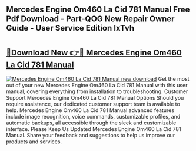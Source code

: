 ## Mercedes Engine Om460 La Cid 781 Manual Free Pdf Download - Part-QOG New Repair Owner Guide - User Service Edition lxTvh

# <h2><a href="http://bc58504.oget.top/?id=Mercedes+Engine+Om460+La+Cid+781+Manual">🔗Download New 👉🔴 Mercedes Engine Om460 La Cid 781 Manual</a></h2>

[![Mercedes Engine Om460 La Cid 781 Manual new download](https://i.imgur.com/5g1atiW.png)](http://bc58504.oget.top/?id=Mercedes+Engine+Om460+La+Cid+781+Manual)
Get the most out of your new Mercedes Engine Om460 La Cid 781 Manual with this user manual, covering everything from installation to troubleshooting. Customer Support Mercedes Engine Om460 La Cid 781 Manual Options Should you require assistance, our dedicated customer support team is available to help. Mercedes Engine Om460 La Cid 781 Manual advanced features include image recognition, voice commands, customizable profiles, and automatic backups, all accessible through the sleek and customizable interface. Please Keep Us Updated Mercedes Engine Om460 La Cid 781 Manual. Share your feedback and suggestions to help us improve our products and services.

